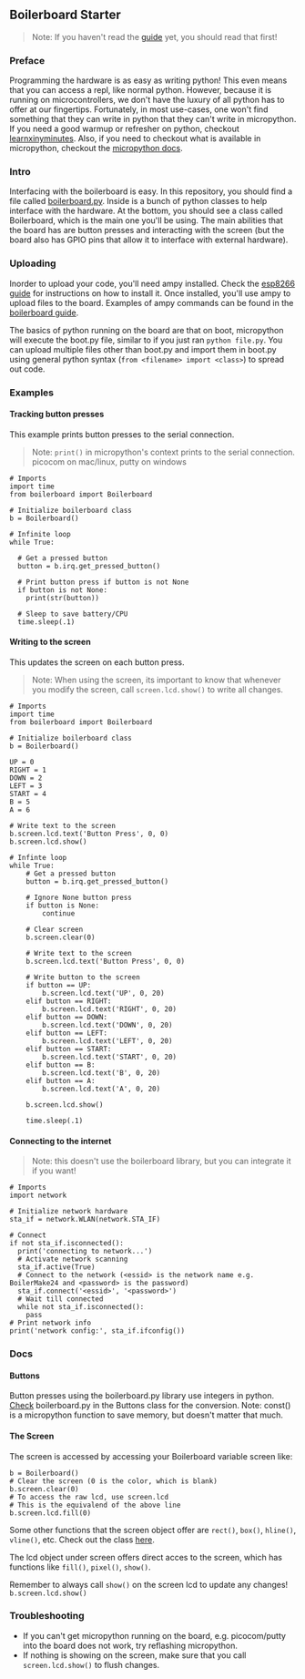 ## Boilerboard Starter

> Note: If you haven't read the [guide](https://github.com/MicroNotebook/boilerboard-guides/blob/master/getting_started.ipynb) yet, you should read that first!

### Preface
Programming the hardware is as easy as writing python! This even means that you can access a repl, like normal python. However, because it is running on microcontrollers, we don't have the luxury of all python has to offer at our fingertips. Fortunately, in most use-cases, one won't find something that they can write in python that they can't write in micropython. If you need a good warmup or refresher on python, checkout [learnxinyminutes](https://learnxinyminutes.com/docs/python3/). Also, if you need to checkout what is available in micropython, checkout the [micropython docs](https://docs.micropython.org/en/latest/library/index.html).

### Intro
Interfacing with the boilerboard is easy. In this repository, you should find a file called [boilerboard.py](https://github.com/MicroNotebook/boilerboard_starter/edit/master/boilerboard.py). Inside is a bunch of python classes to help interface with the hardware. At the bottom, you should see a class called Boilerboard, which is the main one you'll be using. The main abilities that the board has are button presses and interacting with the screen (but the board also has GPIO pins that allow it to interface with external hardware).

### Uploading
Inorder to upload your code, you'll need ampy installed. Check the [esp8266 guide](https://github.com/MicroNotebook/guides/blob/master/esp8266.md#user-content-requirements) for instructions on how to install it. Once installed, you'll use ampy to upload files to the board. Examples of ampy commands can be found in the [boilerboard guide](https://github.com/MicroNotebook/boilerboard-guides/blob/master/getting_started.ipynb#Additional-ampy-Commands-to-Know). 

The basics of python running on the board are that on boot, micropython will execute the boot.py file, similar to if you just ran `python file.py`. You can upload multiple files other than boot.py and import them in boot.py using general python syntax (`from <filename> import <class>`) to spread out code.

### Examples

#### Tracking button presses
This example prints button presses to the serial connection.
> Note: `print()` in micropython's context prints to the serial connection. picocom on mac/linux, putty on windows
```python3
# Imports
import time
from boilerboard import Boilerboard

# Initialize boilerboard class
b = Boilerboard()

# Infinite loop
while True:

  # Get a pressed button
  button = b.irq.get_pressed_button()
  
  # Print button press if button is not None
  if button is not None:
    print(str(button))
    
  # Sleep to save battery/CPU
  time.sleep(.1)
```

#### Writing to the screen
This updates the screen on each button press.
> Note: When using the screen, its important to know that whenever you modify the screen, call `screen.lcd.show()` to write all changes.
```python3
# Imports
import time
from boilerboard import Boilerboard

# Initialize boilerboard class
b = Boilerboard()

UP = 0
RIGHT = 1
DOWN = 2
LEFT = 3
START = 4
B = 5
A = 6

# Write text to the screen
b.screen.lcd.text('Button Press', 0, 0)
b.screen.lcd.show()

# Infinte loop
while True:
    # Get a pressed button
    button = b.irq.get_pressed_button()

    # Ignore None button press
    if button is None:
        continue

    # Clear screen
    b.screen.clear(0)

    # Write text to the screen
    b.screen.lcd.text('Button Press', 0, 0)

    # Write button to the screen
    if button == UP:
        b.screen.lcd.text('UP', 0, 20)
    elif button == RIGHT:
        b.screen.lcd.text('RIGHT', 0, 20)
    elif button == DOWN:
        b.screen.lcd.text('DOWN', 0, 20)
    elif button == LEFT:
        b.screen.lcd.text('LEFT', 0, 20)
    elif button == START:
        b.screen.lcd.text('START', 0, 20)
    elif button == B:
        b.screen.lcd.text('B', 0, 20)
    elif button == A:
        b.screen.lcd.text('A', 0, 20)

    b.screen.lcd.show()

    time.sleep(.1)
```

#### Connecting to the internet
> Note: this doesn't use the boilerboard library, but you can integrate it if you want!
```python3
# Imports
import network

# Initialize network hardware
sta_if = network.WLAN(network.STA_IF)

# Connect
if not sta_if.isconnected():
  print('connecting to network...')
  # Activate network scanning
  sta_if.active(True)
  # Connect to the network (<essid> is the network name e.g. BoilerMake24 and <password> is the password)
  sta_if.connect('<essid>', '<password>')
  # Wait till connected
  while not sta_if.isconnected():
    pass
# Print network info
print('network config:', sta_if.ifconfig())
```

### Docs
#### Buttons
Button presses using the boilerboard.py library use integers in python. [Check](https://github.com/MicroNotebook/boilerboard_starter/blob/master/boilerboard.py#L61) boilerboard.py in the Buttons class for the conversion. Note: const() is a micropython function to save memory, but doesn't matter that much.

#### The Screen
The screen is accessed by accessing your Boilerboard variable screen like:
```python3
b = Boilerboard()
# Clear the screen (0 is the color, which is blank)
b.screen.clear(0)
# To access the raw lcd, use screen.lcd
# This is the equivalend of the above line
b.screen.lcd.fill(0)
```

Some other functions that the screen object offer are `rect()`, `box()`, `hline()`, `vline()`, etc. Check out the class [here](https://github.com/MicroNotebook/boilerboard_starter/blob/master/boilerboard.py#L148).

The lcd object under screen offers direct acces to the screen, which has functions like `fill()`, `pixel()`, `show()`.

Remember to always call `show()` on the screen lcd to update any changes!
`b.screen.lcd.show()`

### Troubleshooting
* If you can't get micropython running on the board, e.g. picocom/putty into the board does not work, try reflashing micropython.
* If nothing is showing on the screen, make sure that you call `screen.lcd.show()` to flush changes.
